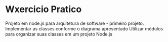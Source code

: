 # Wxercicio Pratico
Projeto em node.js para arquitetura de software - primeiro projeto.
Implementar as classes conforme o diagrama apresentado
Utilizar módulos para organizar suas classes em um projeto Node.js
